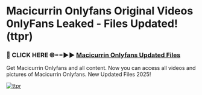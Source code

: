 # Macicurrin Onlyfans Original Videos 0nlyFans Leaked - Files Updated! (ttpr)

<h3>🔴 CLICK HERE 🌐==►► <a href="https://tinyurl.com/ehrbuxhb" rel="nofollow">Macicurrin Onlyfans Updated Files</a></h3>

Get Macicurrin Onlyfans and all content. Now you can access all videos and pictures of Macicurrin Onlyfans. New Updated Files 2025!

[![ttpr](https://i.imgur.com/lVYEuWS.gif)](https://tinyurl.com/ehrbuxhb)
